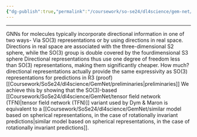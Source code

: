 ```yaml
---
{"dg-publish":true,"permalink":"/coursework/so-se24/dl4science/gem-net/we-prove-that-spherical-representations-are-actually-sufficient-full-so-3-representations-are-not-necessary/","noteIcon":""}
---
```


---


GNNs for molecules typically incorporate directional information in one of two ways- Via SO(3) representations  or by using directions in real space. Directions in real space are associated with the three-dimensional S2 sphere, while the SO(3) group is double covered by the fourdimensional S3 sphere
		Directional representations thus use one degree of freedom less than SO(3) representations, making them significantly cheaper. 
			How much? 
		directional representations actually provide the same expressivity as SO(3) representations for predictions in R3 (proof)
			[[Coursework/SoSe24/dl4science/GemNet/preliminaries\|preliminaries]]
			We achieve this by showing that the SO(3)-based [[Coursework/SoSe24/dl4science/GemNet/tensor field network (TFN)\|tensor field network (TFN)]] variant used by Dym & Maron  is equivalent to a [[Coursework/SoSe24/dl4science/GemNet/similar model based on spherical representations, in the case of rotationally invariant predictions\|similar model based on spherical representations, in the case of rotationally invariant predictions]]. 
	

